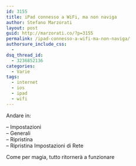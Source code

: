 ```yaml
---
id: 3155
title: iPad connesso a WiFi, ma non naviga
author: Stefano Marzorati
layout: post
guid: http://marzorati.co/?p=3155
permalink: /ipad-connesso-a-wifi-ma-non-naviga/
authorsure_include_css:
  - 
dsq_thread_id:
  - 3236852136
categories:
  - Varie
tags:
  - internet
  - ios
  - ipad
  - wifi
---
```

Andare in:

&#8211; Impostazioni  
&#8211; Generali  
&#8211; Ripristina  
&#8211; Ripristina Impostazioni di Rete

Come per magia, tutto ritornerà a funzionare